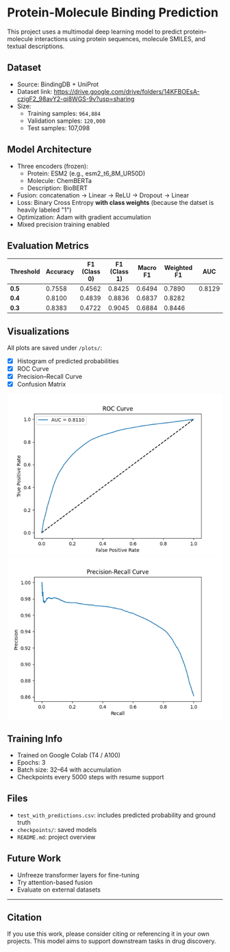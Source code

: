 # Protein-Molecule Binding Prediction

This project uses a multimodal deep learning model to predict protein–molecule interactions using protein sequences, molecule SMILES, and textual descriptions.

## Dataset

- Source: BindingDB + UniProt
- Dataset link: https://drive.google.com/drive/folders/14KFBOEsA-czigF2_98avY2-qi8WGS-9v?usp=sharing 
- Size:
  - Training samples: `964,884`
  - Validation samples: `120,000`
  - Test samples: 107,098

## Model Architecture

- Three encoders (frozen):
  - Protein: ESM2 (e.g., esm2_t6_8M_UR50D)
  - Molecule: ChemBERTa
  - Description: BioBERT
- Fusion: concatenation → Linear → ReLU → Dropout → Linear
- Loss: Binary Cross Entropy **with class weights** (because the datset is heavily labeled "1")
- Optimization: Adam with gradient accumulation
- Mixed precision training enabled

## Evaluation Metrics

| Threshold | Accuracy | F1 (Class 0) | F1 (Class 1) | Macro F1 | Weighted F1 | AUC |
|-----------|----------|--------------|--------------|----------|-------------|------|
| **0.5**   | 0.7558   | 0.4562       | 0.8425       | 0.6494   | 0.7890      | 0.8129 |
| **0.4**   | 0.8100   | 0.4839       | 0.8836       | 0.6837   | 0.8282      |        |
| **0.3**   | 0.8383   | 0.4722       | 0.9045       | 0.6884   | 0.8446      |        |

## Visualizations

All plots are saved under `/plots/`:

- [x] Histogram of predicted probabilities
- [x] ROC Curve
- [x] Precision–Recall Curve
- [x] Confusion Matrix

![ROC Curve](plots/roc_curve.png)
![PR Curve](plots/pr_curve.png)

## Training Info

- Trained on Google Colab (T4 / A100)
- Epochs: 3
- Batch size: 32–64 with accumulation
- Checkpoints every 5000 steps with resume support

## Files

- `test_with_predictions.csv`: includes predicted probability and ground truth
- `checkpoints/`: saved models
- `README.md`: project overview

## Future Work

- Unfreeze transformer layers for fine-tuning
- Try attention-based fusion
- Evaluate on external datasets

---

## Citation

If you use this work, please consider citing or referencing it in your own projects. This model aims to support downstream tasks in drug discovery.
